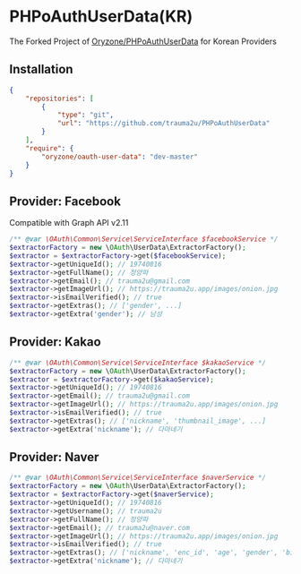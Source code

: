 PHPoAuthUserData(KR)
===========
The Forked Project of [Oryzone/PHPoAuthUserData](https://github.com/Oryzone/PHPoAuthUserData) for Korean Providers

Installation
------------
```json
{
    "repositories": [
        {
            "type": "git",
            "url": "https://github.com/trauma2u/PHPoAuthUserData"
        }
    ],
    "require": {
        "oryzone/oauth-user-data": "dev-master"
    }
}
```

Provider: Facebook
---------------------
Compatible with Graph API v2.11
```php
/** @var \OAuth\Common\Service\ServiceInterface $facebookService */
$extractorFactory = new \OAuth\UserData\ExtractorFactory();
$extractor = $extractorFactory->get($facebookService);
$extractor->getUniqueId(); // 19740816
$extractor->getFullName(); // 정양파
$extractor->getEmail(); // trauma2u@gmail.com
$extractor->getImageUrl(); // https://trauma2u.app/images/onion.jpg
$extractor->isEmailVerified(); // true
$extractor->getExtras(); // ['gender', ...]
$extractor->getExtra('gender'); // 남성
```

Provider: Kakao
---------------------
```php
/** @var \OAuth\Common\Service\ServiceInterface $kakaoService */
$extractorFactory = new \OAuth\UserData\ExtractorFactory();
$extractor = $extractorFactory->get($kakaoService);
$extractor->getUniqueId(); // 19740816
$extractor->getEmail(); // trauma2u@gmail.com
$extractor->getImageUrl(); // https://trauma2u.app/images/onion.jpg
$extractor->isEmailVerified(); // true
$extractor->getExtras(); // ['nickname', 'thumbnail_image', ...]
$extractor->getExtra('nickname'); // 다마네기
```

Provider: Naver
---------------------
```php
/** @var \OAuth\Common\Service\ServiceInterface $naverService */
$extractorFactory = new \OAuth\UserData\ExtractorFactory();
$extractor = $extractorFactory->get($naverService);
$extractor->getUniqueId(); // 19740816
$extractor->getUsername(); // trauma2u
$extractor->getFullName(); // 정양파
$extractor->getEmail(); // trauma2u@naver.com
$extractor->getImageUrl(); // https://trauma2u.app/images/onion.jpg
$extractor->isEmailVerified(); // true
$extractor->getExtras(); // ['nickname', 'enc_id', 'age', 'gender', 'birthday', ...]
$extractor->getExtra('nickname'); // 다마네기
```
